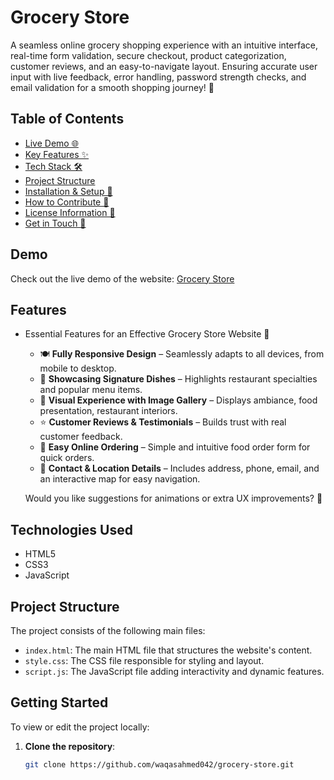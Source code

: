 # Grocery Store
A seamless online grocery shopping experience with an intuitive interface, real-time form validation, secure checkout, product categorization, customer reviews, and an easy-to-navigate layout. Ensuring accurate user input with live feedback, error handling, password strength checks, and email validation for a smooth shopping journey! 🚀

## Table of Contents
- [Live Demo 🌐](#demo)
- [Key Features ✨](#features)
- [Tech Stack 🛠️](#technologies-used)
- [Project Structure](#project-structure)
- [Installation & Setup 🚀](#getting-started)
- [How to Contribute 🤝](#contributing)
- [License Information 📜](#license)
- [Get in Touch 📩](#contact)

## Demo
Check out the live demo of the website: [Grocery Store](https://waqasahmed042.github.io/grocery-store/)

## Features
- Essential Features for an Effective Grocery Store Website 🛒

   - 🍽️ **Fully Responsive Design** – Seamlessly adapts to all devices, from mobile to desktop.
   - 🌟 **Showcasing Signature Dishes** – Highlights restaurant specialties and popular menu items.
   - 📸 **Visual Experience with Image Gallery** – Displays ambiance, food presentation, restaurant      interiors.
   - ⭐ **Customer Reviews & Testimonials** – Builds trust with real customer feedback.
   - 🛒 **Easy Online Ordering** – Simple and intuitive food order form for quick orders.
   - 📍  **Contact & Location Details** – Includes address, phone, email, and an interactive map for easy navigation.

   Would you like suggestions for animations or extra UX improvements? 🚀

## Technologies Used
- HTML5
- CSS3
- JavaScript

## Project Structure
The project consists of the following main files:

- `index.html`: The main HTML file that structures the website's content.
- `style.css`: The CSS file responsible for styling and layout.
- `script.js`: The JavaScript file adding interactivity and dynamic features.

## Getting Started
To view or edit the project locally:

1. **Clone the repository**:
   ```bash
   git clone https://github.com/waqasahmed042/grocery-store.git
